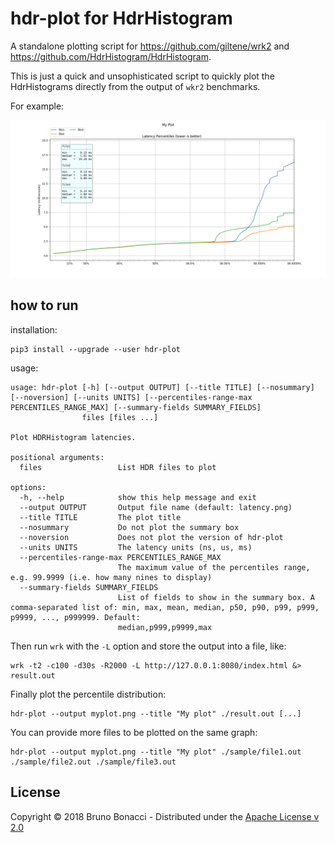 # hdr-plot for HdrHistogram

A standalone plotting script for https://github.com/giltene/wrk2 and
https://github.com/HdrHistogram/HdrHistogram.

This is just a quick and unsophisticated script to quickly plot the
HdrHistograms directly from the output of `wkr2` benchmarks.

For example:

![myplot.png](myplot.png)

## how to run

installation:

    pip3 install --upgrade --user hdr-plot

usage:

```
usage: hdr-plot [-h] [--output OUTPUT] [--title TITLE] [--nosummary] [--noversion] [--units UNITS] [--percentiles-range-max PERCENTILES_RANGE_MAX] [--summary-fields SUMMARY_FIELDS]
                files [files ...]

Plot HDRHistogram latencies.

positional arguments:
  files                 List HDR files to plot

options:
  -h, --help            show this help message and exit
  --output OUTPUT       Output file name (default: latency.png)
  --title TITLE         The plot title
  --nosummary           Do not plot the summary box
  --noversion           Does not plot the version of hdr-plot
  --units UNITS         The latency units (ns, us, ms)
  --percentiles-range-max PERCENTILES_RANGE_MAX
                        The maximum value of the percentiles range, e.g. 99.9999 (i.e. how many nines to display)
  --summary-fields SUMMARY_FIELDS
                        List of fields to show in the summary box. A comma-separated list of: min, max, mean, median, p50, p90, p99, p999, p9999, ..., p999999. Default:
                        median,p999,p9999,max
```

Then run `wrk` with the `-L` option and store the output into a file, like:

    wrk -t2 -c100 -d30s -R2000 -L http://127.0.0.1:8080/index.html &> result.out

Finally plot the percentile distribution:

    hdr-plot --output myplot.png --title "My plot" ./result.out [...]

You can provide more files to be plotted on the same graph:

    hdr-plot --output myplot.png --title "My plot" ./sample/file1.out ./sample/file2.out ./sample/file3.out


## License

Copyright © 2018 Bruno Bonacci - Distributed under the [Apache License v 2.0](http://www.apache.org/licenses/LICENSE-2.0)
